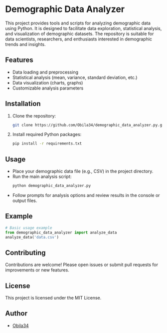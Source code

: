 # Demographic Data Analyzer

This project provides tools and scripts for analyzing demographic data using Python. It is designed to facilitate data exploration, statistical analysis, and visualization of demographic datasets. The repository is suitable for data scientists, researchers, and enthusiasts interested in demographic trends and insights.

## Features
- Data loading and preprocessing
- Statistical analysis (mean, variance, standard deviation, etc.)
- Data visualization (charts, graphs)
- Customizable analysis parameters

## Installation
1. Clone the repository:
   ```bash
   git clone https://github.com/Obila34/demographic_data_analyzer.py.git
   ```
2. Install required Python packages:
   ```bash
   pip install -r requirements.txt
   ```

## Usage
- Place your demographic data file (e.g., CSV) in the project directory.
- Run the main analysis script:
   ```bash
   python demographic_data_analyzer.py
   ```
- Follow prompts for analysis options and review results in the console or output files.

## Example
```python
# Basic usage example
from demographic_data_analyzer import analyze_data
analyze_data('data.csv')
```

## Contributing
Contributions are welcome! Please open issues or submit pull requests for improvements or new features.

## License
This project is licensed under the MIT License.

## Author
- [Obila34](https://github.com/Obila34)
